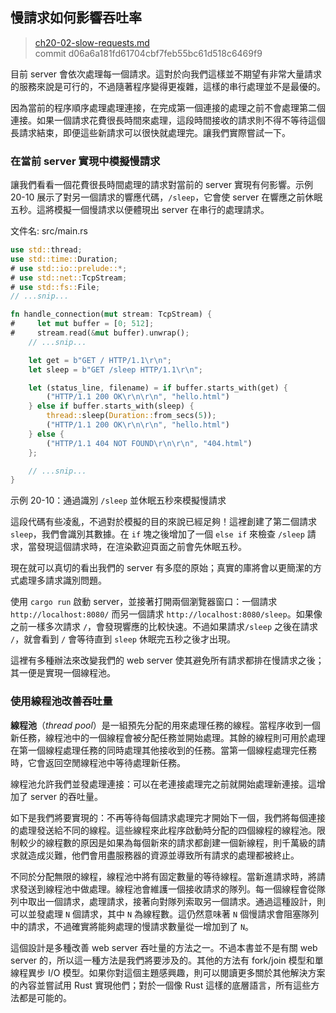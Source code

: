## 慢請求如何影響吞吐率

> [ch20-02-slow-requests.md](https://github.com/rust-lang/book/blob/master/second-edition/src/ch20-02-slow-requests.md)
> <br>
> commit d06a6a181fd61704cbf7feb55bc61d518c6469f9

目前 server 會依次處理每一個請求。這對於向我們這樣並不期望有非常大量請求的服務來說是可行的，不過隨著程序變得更複雜，這樣的串行處理並不是最優的。

因為當前的程序順序處理處理連接，在完成第一個連接的處理之前不會處理第二個連接。如果一個請求花費很長時間來處理，這段時間接收的請求則不得不等待這個長請求結束，即便這些新請求可以很快就處理完。讓我們實際嘗試一下。

### 在當前 server 實現中模擬慢請求

讓我們看看一個花費很長時間處理的請求對當前的 server 實現有何影響。示例 20-10 展示了對另一個請求的響應代碼，`/sleep`，它會使 server 在響應之前休眠五秒。這將模擬一個慢請求以便體現出 server 在串行的處理請求。

<span class="filename">文件名: src/main.rs</span>

```rust
use std::thread;
use std::time::Duration;
# use std::io::prelude::*;
# use std::net::TcpStream;
# use std::fs::File;
// ...snip...

fn handle_connection(mut stream: TcpStream) {
#     let mut buffer = [0; 512];
#     stream.read(&mut buffer).unwrap();
    // ...snip...

    let get = b"GET / HTTP/1.1\r\n";
    let sleep = b"GET /sleep HTTP/1.1\r\n";

    let (status_line, filename) = if buffer.starts_with(get) {
        ("HTTP/1.1 200 OK\r\n\r\n", "hello.html")
    } else if buffer.starts_with(sleep) {
        thread::sleep(Duration::from_secs(5));
        ("HTTP/1.1 200 OK\r\n\r\n", "hello.html")
    } else {
        ("HTTP/1.1 404 NOT FOUND\r\n\r\n", "404.html")
    };

    // ...snip...
}
```

<span class="caption">示例 20-10：通過識別 `/sleep` 並休眠五秒來模擬慢請求</span>

這段代碼有些凌亂，不過對於模擬的目的來說已經足夠！這裡創建了第二個請求 `sleep`，我們會識別其數據。在 `if` 塊之後增加了一個 `else if` 來檢查 `/sleep` 請求，當發現這個請求時，在渲染歡迎頁面之前會先休眠五秒。

現在就可以真切的看出我們的 server 有多麼的原始；真實的庫將會以更簡潔的方式處理多請求識別問題。

使用 `cargo run` 啟動 server，並接著打開兩個瀏覽器窗口：一個請求 `http://localhost:8080/` 而另一個請求 `http://localhost:8080/sleep`。如果像之前一樣多次請求 `/`，會發現響應的比較快速。不過如果請求`/sleep` 之後在請求 `/`，就會看到 `/` 會等待直到 `sleep` 休眠完五秒之後才出現。

這裡有多種辦法來改變我們的 web server 使其避免所有請求都排在慢請求之後；其一便是實現一個線程池。

### 使用線程池改善吞吐量

**線程池**（*thread pool*）是一組預先分配的用來處理任務的線程。當程序收到一個新任務，線程池中的一個線程會被分配任務並開始處理。其餘的線程則可用於處理在第一個線程處理任務的同時處理其他接收到的任務。當第一個線程處理完任務時，它會返回空閒線程池中等待處理新任務。

線程池允許我們並發處理連接：可以在老連接處理完之前就開始處理新連接。這增加了 server 的吞吐量。

如下是我們將要實現的：不再等待每個請求處理完才開始下一個，我們將每個連接的處理發送給不同的線程。這些線程來此程序啟動時分配的四個線程的線程池。限制較少的線程數的原因是如果為每個新來的請求都創建一個新線程，則千萬級的請求就造成災難，他們會用盡服務器的資源並導致所有請求的處理都被終止。

不同於分配無限的線程，線程池中將有固定數量的等待線程。當新進請求時，將請求發送到線程池中做處理。線程池會維護一個接收請求的隊列。每一個線程會從隊列中取出一個請求，處理請求，接著向對隊列索取另一個請求。通過這種設計，則可以並發處理 `N` 個請求，其中 `N` 為線程數。這仍然意味著 `N` 個慢請求會阻塞隊列中的請求，不過確實將能夠處理的慢請求數量從一增加到了 `N`。

這個設計是多種改善 web server 吞吐量的方法之一。不過本書並不是有關 web server 的，所以這一種方法是我們將要涉及的。其他的方法有 fork/join 模型和單線程異步 I/O 模型。如果你對這個主題感興趣，則可以閱讀更多關於其他解決方案的內容並嘗試用 Rust 實現他們；對於一個像 Rust 這樣的底層語言，所有這些方法都是可能的。